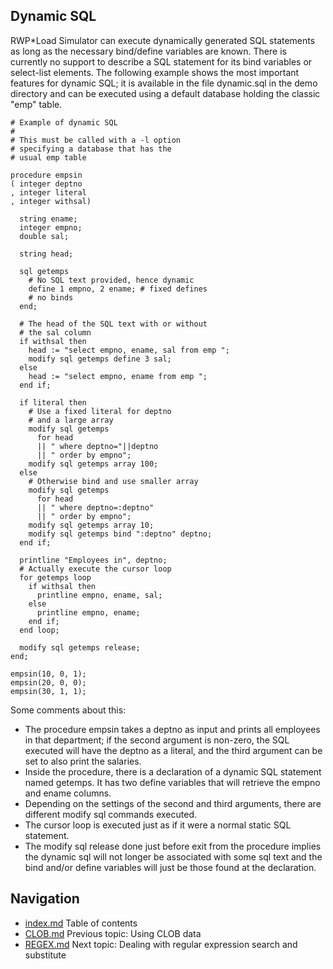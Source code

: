## Dynamic SQL
RWP\*Load Simulator can execute dynamically generated SQL statements as 
long as the necessary bind/define variables are known.
There is currently no support to describe
a SQL statement for its bind variables or select-list elements.
The following example shows the most important features for dynamic 
SQL; it is available in the file dynamic.sql in the demo directory and 
can be executed using a default database holding the classic "emp" 
table.
```
# Example of dynamic SQL
#
# This must be called with a -l option
# specifying a database that has the
# usual emp table

procedure empsin
( integer deptno
, integer literal
, integer withsal)

  string ename;
  integer empno;
  double sal;

  string head;

  sql getemps
    # No SQL text provided, hence dynamic
    define 1 empno, 2 ename; # fixed defines
    # no binds
  end;

  # The head of the SQL text with or without
  # the sal column
  if withsal then
    head := "select empno, ename, sal from emp ";
    modify sql getemps define 3 sal;
  else
    head := "select empno, ename from emp ";
  end if;

  if literal then
    # Use a fixed literal for deptno
    # and a large array 
    modify sql getemps
      for head 
      || " where deptno="||deptno
      || " order by empno";
    modify sql getemps array 100;
  else
    # Otherwise bind and use smaller array
    modify sql getemps
      for head
      || " where deptno=:deptno"
      || " order by empno";
    modify sql getemps array 10;
    modify sql getemps bind ":deptno" deptno;
  end if;

  printline "Employees in", deptno;
  # Actually execute the cursor loop
  for getemps loop
    if withsal then
      printline empno, ename, sal;
    else
      printline empno, ename;
    end if;
  end loop;

  modify sql getemps release;
end;

empsin(10, 0, 1);
empsin(20, 0, 0);
empsin(30, 1, 1);
```
Some comments about this:

 * The procedure empsin takes a deptno as input and prints all employees in that department; if the second argument is non-zero, the SQL executed will have the deptno as a literal, and the third argument can be set to also print the salaries.  
 * Inside the procedure, there is a declaration of a dynamic SQL statement named getemps.  It has two define variables that will retrieve the empno and ename columns.  
 * Depending on the settings of the second and third arguments, there are different modify sql commands executed.  
 * The cursor loop is executed just as if it were a normal static SQL statement.  
 * The modify sql release done just before exit from the procedure implies the dynamic sql will not longer
be associated with some sql text and the bind and/or define variables will just be those found at the declaration.


## Navigation
* [index.md](index.md) Table of contents
* [CLOB.md](CLOB.md) Previous topic: Using CLOB data
* [REGEX.md](REGEX.md) Next topic: Dealing with regular expression search and substitute
